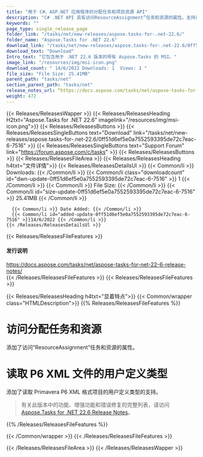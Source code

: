 ```yaml
---
title: "用于 C#、ASP.NET 应用程序的分配任务和项目资源 API"
description: "C# .NET API 具有访问ResourceAssignment”任务和资源的属性。支持读取 Primavera P6 XML 格式文件的用户定义类型。"
keywords: ""
page_type: single_release_page
folder_link: "/tasks/net/new-releases/aspose.tasks-for-.net-22.6/"
folder_name: "Aspose.Tasks for .NET 22.6"
download_link: "/tasks/net/new-releases/aspose.tasks-for-.net-22.6/0ff51d6ef5e0a7552593395de72c7eac-6-7516"
download_text: "Download"
Intro_text: "它包含用于 .NET 22.6 版本的带有 Aspose.Tasks 的 MSI。"
image_link: "/resources/img/msi-icon.png"
download_count: " 14/6/2022 Downloads: 1  Views: 1 "
file_size: "File Size: 25.41MB"
parent_path: "tasks/net"
section_parent_path: "tasks/net"
release_notes_url: “https://docs.aspose.com/tasks/net/aspose-tasks-for-net-22-6-release-notes/”
weight: 472
---
```


{{< Releases/ReleasesWapper >}}
{{< Releases/ReleasesHeading H2txt="Aspose.Tasks for .NET 22.6" imagelink="/resources/img/msi-icon.png">}}
{{< Releases/ReleasesButtons >}}
{{< Releases/ReleasesSingleButtons text="Download" link="/tasks/net/new-releases/aspose.tasks-for-.net-22.6/0ff51d6ef5e0a7552593395de72c7eac-6-7516" >}}
{{< Releases/ReleasesSingleButtons text="Support Forum" link="https://forum.aspose.com/c/tasks" >}}
{{< Releases/ReleasesButtons >}}
{{< Releases/ReleasesFileArea >}}
{{< Releases/ReleasesHeading h4txt="文件详情">}}
{{< Releases/ReleasesDetailsUl >}}
{{< Common/li >}} Downloads: {{< /Common/li >}}
{{< Common/li class="downloadcount" id="dwn-update-0ff51d6ef5e0a7552593395de72c7eac-6-7516" >}} 1 {{< /Common/li >}}
{{< Common/li >}} File Size: {{< /Common/li >}}
{{< Common/li id="size-update-0ff51d6ef5e0a7552593395de72c7eac-6-7516" >}} 25.41MB {{< /Common/li >}}

      {{< Common/li >}} Date Added: {{< /Common/li >}}
      {{< Common/li id="added-update-0ff51d6ef5e0a7552593395de72c7eac-6-7516" >}}14/6/2022 {{< /Common/li >}}
    {{< /Releases/ReleasesDetailsUl >}}

{{< Releases/ReleasesFileFeatures >}}

<h4>发行说明</h4><div><a href='https://docs.aspose.com/tasks/net/aspose-tasks-for-net-22-6-release-notes/'>https://docs.aspose.com/tasks/net/aspose-tasks-for-net-22-6-release-notes/</a></div>
{{< /Releases/ReleasesFileFeatures >}}
{{< Releases/ReleasesFileFeatures >}}

{{< Releases/ReleasesHeading h4txt="显着特点">}}
{{< Common/wrapper class="HTMLDescription">}}
{{% Releases/ReleasesFileFeatures %}}

# 访问分配任务和资源

添加了访问“ResourceAssignment”任务和资源的属性。

# 读取 P6 XML 文件的用户定义类型

添加了读取 Primavera P6 XML 格式项目的用户定义类型的支持。

> 有关此版本中的功能、增强功能和错误修复的完整列表，请访问 [Aspose.Tasks for .NET 22.6 Release Notes](https://docs.aspose.com/tasks/net/aspose-tasks-for-net-22-6-release-notes/)。

{{% /Releases/ReleasesFileFeatures %}}

{{< /Common/wrapper >}}
{{< /Releases/ReleasesFileFeatures >}}

{{< /Releases/ReleasesFileArea >}}
{{< /Releases/ReleasesWapper >}}

